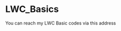 # LWC_Basics
<div class="slds-box slds-box_small">
<p> You can reach my LWC Basic codes via this address </p>
</div>

